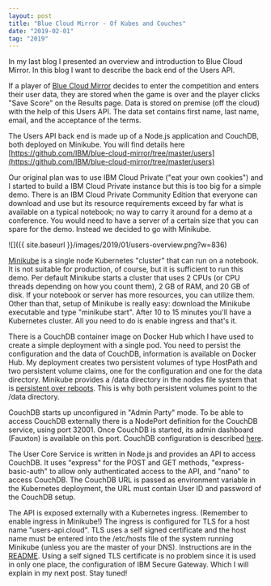 ```yaml
---
layout: post
title: "Blue Cloud Mirror - Of Kubes and Couches"
date: "2019-02-01"
tag: "2019"
---
```


In my last blog I presented an overview and introduction to Blue Cloud Mirror. In this blog I want to describe the back end of the Users API.


If a player of [Blue Cloud Mirror](https://blue-cloud-mirror.mybluemix.net) decides to enter the competition and enters their user data, they are stored when the game is over and the player clicks "Save Score" on the Results page. Data is stored on premise (off the cloud) with the help of this Users API. The data set contains first name, last name, email, and the acceptance of the terms.


The Users API back end is made up of a Node.js application and CouchDB, both deployed on Minikube. You will find details here [https://github.com/IBM/blue-cloud-mirror/tree/master/users](https://github.com/IBM/blue-cloud-mirror/tree/master/users)

Our original plan was to use IBM Cloud Private ("eat your own cookies") and I started to build a IBM Cloud Private instance but this is too big for a simple demo. There is an IBM Cloud Private Community Edition that everyone can download and use but its resource requirements exceed by far what is available on a typical notebook; no way to carry it around for a demo at a conference. You would need to have a server of a certain size that you can spare for the demo. Instead we decided to go with Minikube.

![]({{ site.baseurl }}/images/2019/01/users-overview.png?w=836)


[Minikube](https://kubernetes.io/docs/setup/minikube/) is a single node Kubernetes "cluster" that can run on a notebook. It is not suitable for production, of course, but it is sufficient to run this demo. Per default Minikube starts a cluster that uses 2 CPUs (or CPU threads depending on how you count them), 2 GB of RAM, and 20 GB of disk. If your notebook or server has more resources, you can utilize them. Other than that, setup of Minikube is really easy: download the Minikube executable and type "minikube start". After 10 to 15 minutes you'll have a Kubernetes cluster. All you need to do is enable ingress and that's it.


There is a CouchDB container image on Docker Hub which I have used to create a simple deployment with a single pod. You need to persist the configuration and the data of CouchDB, information is available on Docker Hub. My deployment creates two persistent volumes of type HostPath and two persistent volume claims, one for the configuration and one for the data directory. Minikube provides a /data directory in the nodes file system that is [persistent over reboots](https://kubernetes.io/docs/setup/minikube/#persistent-volumes). This is why both persistent volumes point to the /data directory.


CouchDB starts up unconfigured in "Admin Party" mode. To be able to access CouchDB externally there is a NodePort definition for the CouchDB service, using port 32001. Once CouchDB is started, its admin dashboard (Fauxton) is available on this port. CouchDB configuration is described [here](https://github.com/IBM/blue-cloud-mirror/blob/master/users/README.md).

The User Core Service is written in Node.js and provides an API to access CouchDB. It uses "express" for the POST and GET methods, "express-basic-auth" to allow only authenticated access to the API, and "nano" to access CouchDB. The CouchDB URL is passed as environment variable in the Kubernetes deployment, the URL must contain User ID and password of the CouchDB setup.


The API is exposed externally with a Kubernetes ingress. (Remember to enable ingress in Minikube!) The ingress is configured for TLS for a host name "users-api.cloud". TLS uses a self signed certificate and the host name must be entered into the /etc/hosts file of the system running Minikube (unless you are the master of your DNS). Instructions are in the [README](https://github.com/IBM/blue-cloud-mirror/blob/master/users/README.md). Using a self signed TLS certificate is no problem since it is used in only one place, the configuration of IBM Secure Gateway. Which I will explain in my next post. Stay tuned!
